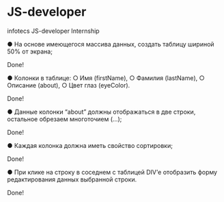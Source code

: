 # JS-developer
infotecs JS-developer Internship

●	На основе имеющегося массива данных, создать таблицу шириной 50% от экрана; 

Done!

●	Колонки в таблице: 
○	Имя (firstName), 
○	Фамилия (lastName), 
○	Описание (about),
○	Цвет глаз (eyeColor).

Done!

●	Данные колонки “about” должны отображаться в две строки, остальное обрезаем многоточием (...);

Done!

●	Каждая колонка должна иметь свойство сортировки;

Done!

●	При клике на строку в соседнем с таблицей DIV’е отобразить форму редактирования данных выбранной строки.

Done!